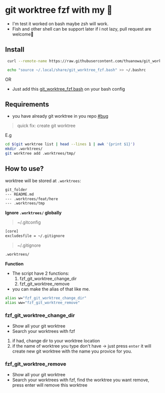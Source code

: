 # git worktree fzf with my 🫰

- I'm test it worked on bash maybe zsh will work.
- Fish and other shell can be support later if i not lazy, pull request are welcome🫰

## Install

```bash
 curl --remote-name https://raw.githubusercontent.com/thuanowa/git_worktree_fzf/master/git_worktree_fzf.bash > ~/.local/share/git_worktree_fzf.bash

 echo "source ~/.local/share/git_worktree_fzf.bash" >> ~/.bashrc
 ```

OR

- Just add this [git_worktree_fzf.bash](./git_worktree_fzf.bash) on your bash config

## Requirements

- you have already git worktree in you repo [#bug](https://github.com/thuanowa/git_worktree_fzf/issues/1)

> quick fix: create git worktree

E.g
```bash
cd $(git worktree list | head --lines 1 | awk '{print $1}')
mkdir .worktrees/
git worktree add .worktrees/tmp/
```

## How to use?

worktree will be stored at `.worktrees`:

```bash
git_folder
--- README.md
--- .worktrees/feat/here
--- .worktrees/tmp
```

**Ignore `.worktrees/` globally**

> ~/.gitconfig
```bash
[core]
excludesfile = ~/.gitignore
```

> ~/.gitignore
```bash
.worktrees/
```

**Function**

- The script have 2 functions:
    1. fzf_git_worktree_change_dir
    2. fzf_git_worktree_remove
- you can make the alias of that like me.

```bash
alias w="fzf_git_worktree_change_dir"
alias ww="fzf_git_worktree_remove"
```

### fzf_git_worktree_change_dir

- Show all your git worktree
- Search your worktrees with fzf
1. if had, change dir to your worktree location
2. if the name of worktree you type don't have -> just press `enter` it will create new git worktree with the name you provice for you.

### fzf_git_worktree_remove

- Show all your git worktree
- Search your worktrees with fzf, find the worktree you want remove, press enter will remove this worktree
